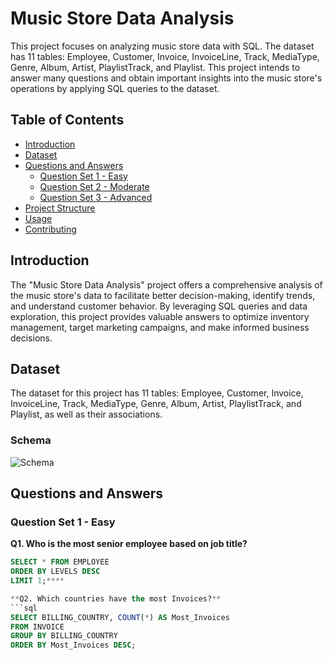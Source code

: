 # Music Store Data Analysis

This project focuses on analyzing music store data with SQL. The dataset has 11 tables: Employee, Customer, Invoice, InvoiceLine, Track, MediaType, Genre, Album, Artist, PlaylistTrack, and Playlist. This project intends to answer many questions and obtain important insights into the music store's operations by applying SQL queries to the dataset.

## Table of Contents
- [Introduction](#introduction)
- [Dataset](#dataset)
- [Questions and Answers](#questions-and-answers)
  - [Question Set 1 - Easy](#question-set-1---easy)
  - [Question Set 2 - Moderate](#question-set-2---moderate)
  - [Question Set 3 - Advanced](#question-set-3---advanced)
- [Project Structure](#project-structure)
- [Usage](#usage)
- [Contributing](#contributing)

## Introduction
The "Music Store Data Analysis" project offers a comprehensive analysis of the music store's data to facilitate better decision-making, identify trends, and understand customer behavior. By leveraging SQL queries and data exploration, this project provides valuable answers to optimize inventory management, target marketing campaigns, and make informed business decisions.

## Dataset
The dataset for this project has 11 tables: Employee, Customer, Invoice, InvoiceLine, Track, MediaType, Genre, Album, Artist, PlaylistTrack, and Playlist, as well as their associations.

### Schema
![Schema](path_to_schema_image)

## Questions and Answers

### Question Set 1 - Easy
**Q1. Who is the most senior employee based on job title?**
```sql
SELECT * FROM EMPLOYEE
ORDER BY LEVELS DESC
LIMIT 1;****

**Q2. Which countries have the most Invoices?**
```sql
SELECT BILLING_COUNTRY, COUNT(*) AS Most_Invoices 
FROM INVOICE
GROUP BY BILLING_COUNTRY
ORDER BY Most_Invoices DESC;
